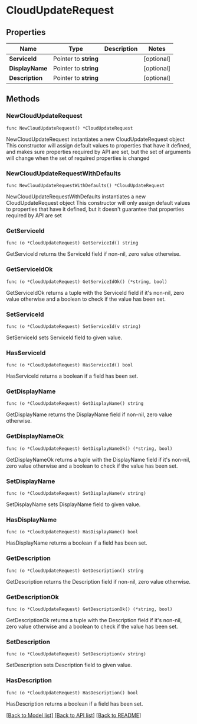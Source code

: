 # CloudUpdateRequest

## Properties

Name | Type | Description | Notes
------------ | ------------- | ------------- | -------------
**ServiceId** | Pointer to **string** |  | [optional] 
**DisplayName** | Pointer to **string** |  | [optional] 
**Description** | Pointer to **string** |  | [optional] 

## Methods

### NewCloudUpdateRequest

`func NewCloudUpdateRequest() *CloudUpdateRequest`

NewCloudUpdateRequest instantiates a new CloudUpdateRequest object
This constructor will assign default values to properties that have it defined,
and makes sure properties required by API are set, but the set of arguments
will change when the set of required properties is changed

### NewCloudUpdateRequestWithDefaults

`func NewCloudUpdateRequestWithDefaults() *CloudUpdateRequest`

NewCloudUpdateRequestWithDefaults instantiates a new CloudUpdateRequest object
This constructor will only assign default values to properties that have it defined,
but it doesn't guarantee that properties required by API are set

### GetServiceId

`func (o *CloudUpdateRequest) GetServiceId() string`

GetServiceId returns the ServiceId field if non-nil, zero value otherwise.

### GetServiceIdOk

`func (o *CloudUpdateRequest) GetServiceIdOk() (*string, bool)`

GetServiceIdOk returns a tuple with the ServiceId field if it's non-nil, zero value otherwise
and a boolean to check if the value has been set.

### SetServiceId

`func (o *CloudUpdateRequest) SetServiceId(v string)`

SetServiceId sets ServiceId field to given value.

### HasServiceId

`func (o *CloudUpdateRequest) HasServiceId() bool`

HasServiceId returns a boolean if a field has been set.

### GetDisplayName

`func (o *CloudUpdateRequest) GetDisplayName() string`

GetDisplayName returns the DisplayName field if non-nil, zero value otherwise.

### GetDisplayNameOk

`func (o *CloudUpdateRequest) GetDisplayNameOk() (*string, bool)`

GetDisplayNameOk returns a tuple with the DisplayName field if it's non-nil, zero value otherwise
and a boolean to check if the value has been set.

### SetDisplayName

`func (o *CloudUpdateRequest) SetDisplayName(v string)`

SetDisplayName sets DisplayName field to given value.

### HasDisplayName

`func (o *CloudUpdateRequest) HasDisplayName() bool`

HasDisplayName returns a boolean if a field has been set.

### GetDescription

`func (o *CloudUpdateRequest) GetDescription() string`

GetDescription returns the Description field if non-nil, zero value otherwise.

### GetDescriptionOk

`func (o *CloudUpdateRequest) GetDescriptionOk() (*string, bool)`

GetDescriptionOk returns a tuple with the Description field if it's non-nil, zero value otherwise
and a boolean to check if the value has been set.

### SetDescription

`func (o *CloudUpdateRequest) SetDescription(v string)`

SetDescription sets Description field to given value.

### HasDescription

`func (o *CloudUpdateRequest) HasDescription() bool`

HasDescription returns a boolean if a field has been set.


[[Back to Model list]](../README.md#documentation-for-models) [[Back to API list]](../README.md#documentation-for-api-endpoints) [[Back to README]](../README.md)


